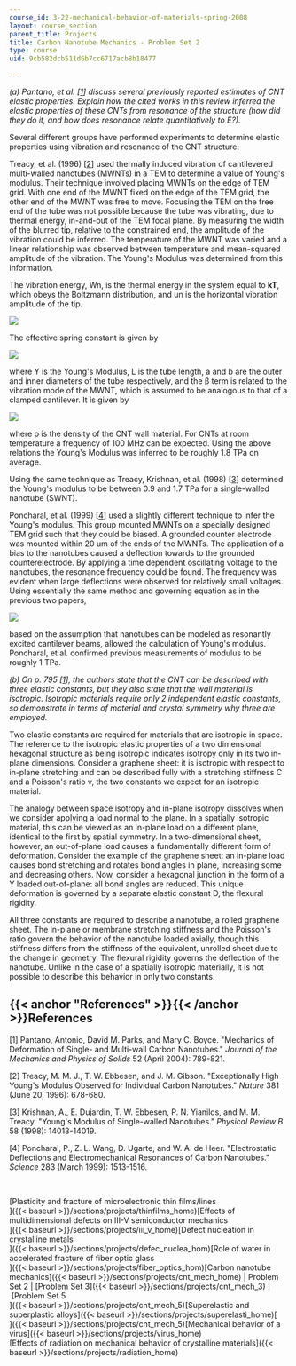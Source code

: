 ```yaml
---
course_id: 3-22-mechanical-behavior-of-materials-spring-2008
layout: course_section
parent_title: Projects
title: Carbon Nanotube Mechanics - Problem Set 2
type: course
uid: 9cb582dcb511d6b7cc6717acb8b18477

---
```


_(a) Pantano, et al. \[[1](#References)\] discuss several previously reported estimates of CNT elastic properties. Explain how the cited works in this review inferred the elastic properties of these CNTs from resonance of the structure (how did they do it, and how does resonance relate quantitatively to E?)._

Several different groups have performed experiments to determine elastic properties using vibration and resonance of the CNT structure:

Treacy, et al. (1996) \[[2](#References)\] used thermally induced vibration of cantilevered multi-walled nanotubes (MWNTs) in a TEM to determine a value of Young's modulus. Their technique involved placing MWNTs on the edge of TEM grid. With one end of the MWNT fixed on the edge of the TEM grid, the other end of the MWNT was free to move. Focusing the TEM on the free end of the tube was not possible because the tube was vibrating, due to thermal energy, in-and-out of the TEM focal plane. By measuring the width of the blurred tip, relative to the constrained end, the amplitude of the vibration could be inferred. The temperature of the MWNT was varied and a linear relationship was observed between temperature and mean-squared amplitude of the vibration. The Young's Modulus was determined from this information.

The vibration energy, Wn, is the thermal energy in the system equal to **kT**, which obeys the Boltzmann distribution, and un is the horizontal vibration amplitude of the tip.

![](/courses/materials-science-and-engineering/3-22-mechanical-behavior-of-materials-spring-2008/projects/cnt_mech_2_1.jpg)

The effective spring constant is given by

![](/courses/materials-science-and-engineering/3-22-mechanical-behavior-of-materials-spring-2008/projects/cnt_mech_2_2.jpg)

where Y is the Young's Modulus, L is the tube length, a and b are the outer and inner diameters of the tube respectively, and the β term is related to the vibration mode of the MWNT, which is assumed to be analogous to that of a clamped cantilever. It is given by

![](/courses/materials-science-and-engineering/3-22-mechanical-behavior-of-materials-spring-2008/projects/cnt_mech_2_3.jpg)

where ρ is the density of the CNT wall material. For CNTs at room temperature a frequency of 100 MHz can be expected. Using the above relations the Young's Modulus was inferred to be roughly 1.8 TPa on average.

Using the same technique as Treacy, Krishnan, et al. (1998) \[[3](#References)\] determined the Young's modulus to be between 0.9 and 1.7 TPa for a single-walled nanotube (SWNT).

Poncharal, et al. (1999) \[[4](#References)\] used a slightly different technique to infer the Young's modulus. This group mounted MWNTs on a specially designed TEM grid such that they could be biased. A grounded counter electrode was mounted within 20 um of the ends of the MWNTs. The application of a bias to the nanotubes caused a deflection towards to the grounded counterelectrode. By applying a time dependent oscillating voltage to the nanotubes, the resonance frequency could be found. The frequency was evident when large deflections were observed for relatively small voltages. Using essentially the same method and governing equation as in the previous two papers,

![](/courses/materials-science-and-engineering/3-22-mechanical-behavior-of-materials-spring-2008/projects/cnt_mech_2_4.jpg)

based on the assumption that nanotubes can be modeled as resonantly excited cantilever beams, allowed the calculation of Young's modulus. Poncharal, et al. confirmed previous measurements of modulus to be roughly 1 TPa.

_(b) On p. 795 \[[1](#References)\], the authors state that the CNT can be described with three elastic constants, but they also state that the wall material is isotropic. Isotropic materials require only 2 independent elastic constants, so demonstrate in terms of material and crystal symmetry why three are employed._

Two elastic constants are required for materials that are isotropic in space. The reference to the isotropic elastic properties of a two dimensional hexagonal structure as being isotropic indicates isotropy only in its two in-plane dimensions. Consider a graphene sheet: it is isotropic with respect to in-plane stretching and can be described fully with a stretching stiffness C and a Poisson's ratio v, the two constants we expect for an isotropic material.

The analogy between space isotropy and in-plane isotropy dissolves when we consider applying a load normal to the plane. In a spatially isotropic material, this can be viewed as an in-plane load on a different plane, identical to the first by spatial symmetry. In a two-dimensional sheet, however, an out-of-plane load causes a fundamentally different form of deformation. Consider the example of the graphene sheet: an in-plane load causes bond stretching and rotates bond angles in plane, increasing some and decreasing others. Now, consider a hexagonal junction in the form of a Y loaded out-of-plane: all bond angles are reduced. This unique deformation is governed by a separate elastic constant D, the flexural rigidity.

All three constants are required to describe a nanotube, a rolled graphene sheet. The in-plane or membrane stretching stiffness and the Poisson's ratio govern the behavior of the nanotube loaded axially, though this stiffness differs from the stiffness of the equivalent, unrolled sheet due to the change in geometry. The flexural rigidity governs the deflection of the nanotube. Unlike in the case of a spatially isotropic materially, it is not possible to describe this behavior in only two constants.

{{< anchor "References" >}}{{< /anchor >}}References
----------------------------------------------------

\[1\] Pantano, Antonio, David M. Parks, and Mary C. Boyce. "Mechanics of Deformation of Single- and Multi-wall Carbon Nanotubes." _Journal of the Mechanics and Physics of Solids_ 52 (April 2004): 789-821.

\[2\] Treacy, M. M. J., T. W. Ebbesen, and J. M. Gibson. "Exceptionally High Young's Modulus Observed for Individual Carbon Nanotubes." _Nature_ 381 (June 20, 1996): 678-680.

\[3\] Krishnan, A., E. Dujardin, T. W. Ebbesen, P. N. Yianilos, and M. M. Treacy. "Young's Modulus of Single-walled Nanotubes." _Physical Review B_ 58 (1998): 14013-14019.

\[4\] Poncharal, P., Z. L. Wang, D. Ugarte, and W. A. de Heer. "Electrostatic Deflections and Electromechanical Resonances of Carbon Nanotubes." _Science_ 283 (March 1999): 1513-1516.

  
  
 

[Plasticity and fracture of microelectronic thin films/lines  
]({{< baseurl >}}/sections/projects/thinfilms_home)[Effects of multidimensional defects on III-V semiconductor mechanics  
]({{< baseurl >}}/sections/projects/iii_v_home)[Defect nucleation in crystalline metals  
]({{< baseurl >}}/sections/projects/defec_nuclea_hom)[Role of water in accelerated fracture of fiber optic glass  
]({{< baseurl >}}/sections/projects/fiber_optics_hom)[Carbon nanotube mechanics]({{< baseurl >}}/sections/projects/cnt_mech_home) | Problem Set 2 | [Problem Set 3]({{< baseurl >}}/sections/projects/cnt_mech_3) | [Problem Set 5  
]({{< baseurl >}}/sections/projects/cnt_mech_5)[Superelastic and superplastic alloys]({{< baseurl >}}/sections/projects/superelasti_home)[  
]({{< baseurl >}}/sections/projects/cnt_mech_5)[Mechanical behavior of a virus]({{< baseurl >}}/sections/projects/virus_home)  
[Effects of radiation on mechanical behavior of crystalline materials]({{< baseurl >}}/sections/projects/radiation_home)